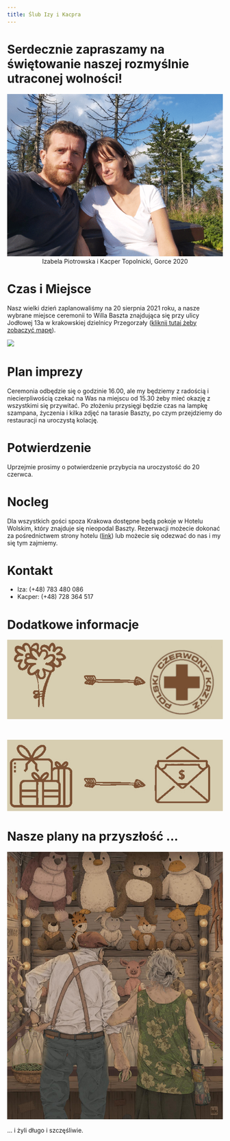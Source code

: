 ```yaml
---
title: Ślub Izy i Kacpra
---
```


# Serdecznie zapraszamy na świętowanie naszej rozmyślnie utraconej wolności!

<img src = "./gorce.gif">
<center>
Izabela Piotrowska i Kacper Topolnicki, Gorce 2020
</center>

# Czas i Miejsce

Nasz wielki dzień zaplanowaliśmy na 20 sierpnia 2021 roku, a nasze 
wybrane miejsce ceremonii to Willa Baszta znajdująca się przy ulicy Jodłowej 13a 
w krakowskiej dzielnicy Przegorzały ([kliknij tutaj żeby zobaczyć mapę](https://goo.gl/maps/DuA8ZpWFDXkmFWKz9)). 

![](https://upload.wikimedia.org/wikipedia/commons/thumb/0/0e/Baszta_%28The_Tower%29_Villa_%28view_from_SW%29%2C_13a_Jodlowa_street%2C_Przegorzaly%2C_Krakow%2C_Poland.jpg/800px-Baszta_%28The_Tower%29_Villa_%28view_from_SW%29%2C_13a_Jodlowa_street%2C_Przegorzaly%2C_Krakow%2C_Poland.jpg)

# Plan imprezy

Ceremonia odbędzie się o godzinie 16.00, ale my będziemy z radością i niecierpliwością 
czekać na Was na miejscu od 15.30 żeby mieć okazję z wszystkimi się przywitać. Po 
złożeniu przysięgi będzie czas na lampkę szampana, życzenia i kilka zdjęć na tarasie 
Baszty, po czym przejdziemy do restauracji na uroczystą kolację. 

# Potwierdzenie 

Uprzejmie prosimy o potwierdzenie przybycia na uroczystość do 20 czerwca. 

# Nocleg

Dla wszystkich gości spoza Krakowa dostępne będą pokoje w Hotelu Wolskim, 
który znajduje się nieopodal Baszty. Rezerwacji możecie dokonać za pośrednictwem strony hotelu 
([link](https://www.hotelwolski.pl/)) 
lub możecie się odezwać do nas i my się tym zajmiemy.  

# Kontakt

- Iza: (+48) 783 480 086
- Kacper: (+48) 728 364 517

# Dodatkowe informacje

[![](./dodatkowe1A.jpg)](https://pck.pl/wspieraj-nas/przekaz-darowizne/)

<br/>

![](./dodatkowe1B.jpg)

# Nasze plany na przyszłość ...

[![](./p.jpg)](https://www.reddit.com/user/earthtokeebs)

... i żyli długo i szczęśliwie.
